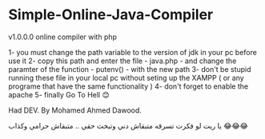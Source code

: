 # Simple-Online-Java-Compiler
v1.0.0.0 online compiler with php

1- you must change the path variable to the version of jdk in your pc before use it 
2- copy this path and enter the file - java.php - and change the paramter of the function - putenv() - with the new path
3- don't be stupid running these file in your local pc without seting up the XAMPP ( or any programe that have the same functionality )
4- don't forget to enable the apache 
5- finally Go To Hell 😊

Had DEV. By Mohamed Ahmed Dawood.

يا ريت لو فكرت تسرقه متبقاش دني وتبخث حقي .. متبقاش حرامي وكذاب 😂😂😂
